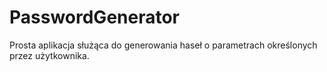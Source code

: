 # PasswordGenerator
Prosta aplikacja służąca do generowania haseł o parametrach określonych przez użytkownika.
